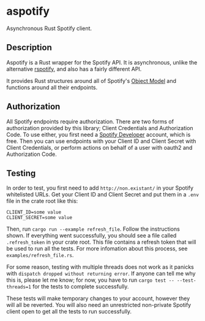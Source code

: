 # aspotify

Asynchronous Rust Spotify client.

## Description

Aspotify is a Rust wrapper for the Spotify API. It is asynchronous, unlike the alternative [rspotify](https://crates.io/crates/rspotify), and also has a fairly different API.

It provides Rust structures around all of Spotify's [Object Model](https://developer.spotify.com/documentation/web-api/reference/object-model/) and functions around all their endpoints.

## Authorization

All Spotify endpoints require authorization. There are two forms of authorization provided by this library; Client Credentials and Authorization Code. To use either, you first need a [Spotify Developer](https://developer.spotify.com/dashboard/applications) account, which is free. Then you can use endpoints with your Client ID and Client Secret with Client Credentials, or perform actions on behalf of a user with oauth2 and Authorization Code.

## Testing

In order to test, you first need to add `http://non.existant/` in your Spotify whitelisted URLs. Get your Client ID and Client Secret and put them in a `.env` file in the crate root like this:
```
CLIENT_ID=some value
CLIENT_SECRET=some value
```
Then, run `cargo run --example refresh_file`. Follow the instructions shown. If everything went successfully, you should see a file called `.refresh_token` in your crate root. This file contains a refresh token that will be used to run all the tests. For more infomation about this process, see `examples/refresh_file.rs`.

For some reason, testing with multiple threads does not work as it panicks with `dispatch dropped without returning error`. If anyone can tell me why this is, please let me know; for now, you have to run `cargo test -- --test-threads=1` for the tests to complete successfully.

These tests will make temporary changes to your account, however they will all be reverted. You will also need an unrestricted non-private Spotify client open to get all the tests to run successfully.
